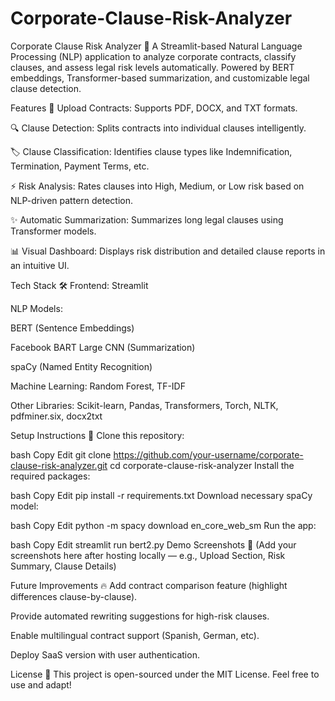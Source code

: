 # Corporate-Clause-Risk-Analyzer

Corporate Clause Risk Analyzer 📑
A Streamlit-based Natural Language Processing (NLP) application to analyze corporate contracts, classify clauses, and assess legal risk levels automatically.
Powered by BERT embeddings, Transformer-based summarization, and customizable legal clause detection.

Features
📄 Upload Contracts: Supports PDF, DOCX, and TXT formats.

🔍 Clause Detection: Splits contracts into individual clauses intelligently.

🏷️ Clause Classification: Identifies clause types like Indemnification, Termination, Payment Terms, etc.

⚡ Risk Analysis: Rates clauses into High, Medium, or Low risk based on NLP-driven pattern detection.

✨ Automatic Summarization: Summarizes long legal clauses using Transformer models.

📊 Visual Dashboard: Displays risk distribution and detailed clause reports in an intuitive UI.

Tech Stack 🛠️
Frontend: Streamlit

NLP Models:

BERT (Sentence Embeddings)

Facebook BART Large CNN (Summarization)

spaCy (Named Entity Recognition)

Machine Learning: Random Forest, TF-IDF

Other Libraries: Scikit-learn, Pandas, Transformers, Torch, NLTK, pdfminer.six, docx2txt

Setup Instructions 🚀
Clone this repository:

bash
Copy
Edit
git clone https://github.com/your-username/corporate-clause-risk-analyzer.git
cd corporate-clause-risk-analyzer
Install the required packages:

bash
Copy
Edit
pip install -r requirements.txt
Download necessary spaCy model:

bash
Copy
Edit
python -m spacy download en_core_web_sm
Run the app:

bash
Copy
Edit
streamlit run bert2.py
Demo Screenshots 📸
(Add your screenshots here after hosting locally — e.g., Upload Section, Risk Summary, Clause Details)

Future Improvements 🔥
Add contract comparison feature (highlight differences clause-by-clause).

Provide automated rewriting suggestions for high-risk clauses.

Enable multilingual contract support (Spanish, German, etc).

Deploy SaaS version with user authentication.

License 📄
This project is open-sourced under the MIT License. Feel free to use and adapt!
